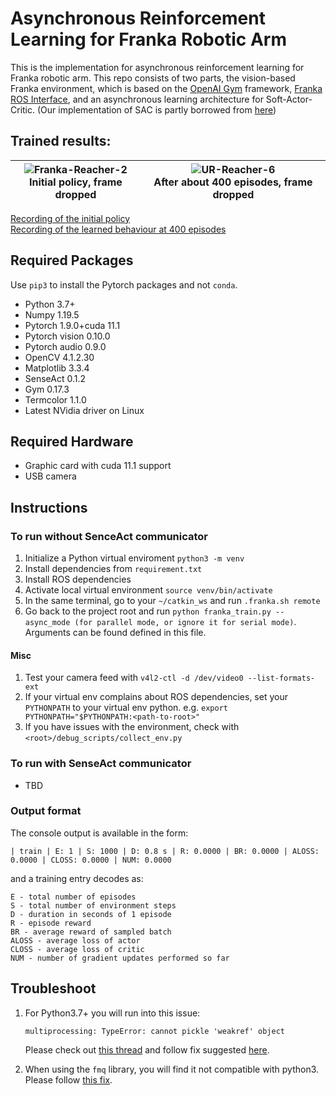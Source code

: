# Asynchronous Reinforcement Learning for Franka Robotic Arm

This is the implementation for asynchronous reinforcement learning for Franka robotic arm. This repo consists of two parts, the vision-based Franka environment, which is based on the [OpenAI Gym](https://gym.openai.com/) framework, [Franka ROS Interface](https://projects.saifsidhik.page/franka_ros_interface/DOC.html), and an asynchronous learning architecture for Soft-Actor-Critic. (Our implementation of SAC is partly borrowed from [here](https://sites.google.com/view/sac-ae/home))

## Trained results:
| ![Franka-Reacher-2](figs/initial.gif) <br> Initial policy, frame dropped | ![UR-Reacher-6](figs/400epi.gif) <br /> After about 400 episodes, frame dropped |
| --- | --- |

[Recording of the initial policy](https://drive.google.com/file/d/18pT0DcMYoXoaTt9tQhxNGVmc43GN6xQB/view?usp=sharing)  
[Recording of the learned behaviour at 400 episodes](https://drive.google.com/file/d/1uyR8kreh1iPXroCcL6Z2FWB_0MBeBPGL/view?usp=sharing)

## Required Packages
Use `pip3` to install the Pytorch packages and not `conda`.

* Python 3.7+
* Numpy 1.19.5
* Pytorch 1.9.0+cuda 11.1
* Pytorch vision 0.10.0
* Pytorch audio 0.9.0
* OpenCV 4.1.2.30
* Matplotlib 3.3.4
* SenseAct 0.1.2
* Gym 0.17.3
* Termcolor 1.1.0
* Latest NVidia driver on Linux

## Required Hardware
* Graphic card with cuda 11.1 support
* USB camera

## Instructions
### To run without SenceAct communicator
1. Initialize a Python virtual enviroment `python3 -m venv`
1. Install dependencies from `requirement.txt`
2. Install ROS dependencies
3. Activate local virtual environment `source venv/bin/activate`
4. In the same terminal, go to your `~/catkin_ws` and run `.franka.sh remote`
5. Go back to the project root and run `python franka_train.py --async_mode (for parallel mode, or ignore it for serial mode)`. Arguments can be found defined in this file.

#### Misc
1. Test your camera feed with `v4l2-ctl -d /dev/video0 --list-formats-ext`
2. If your virtual env complains about ROS dependencies, set your `PYTHONPATH` to your virtual env python. e.g. `export PYTHONPATH="$PYTHONPATH:<path-to-root>"`
3. If you have issues with the environment, check with `<root>/debug_scripts/collect_env.py`

### To run with SenseAct communicator 
- TBD
### Output format
The console output is available in the form:

```
| train | E: 1 | S: 1000 | D: 0.8 s | R: 0.0000 | BR: 0.0000 | ALOSS: 0.0000 | CLOSS: 0.0000 | NUM: 0.0000
```

and a training entry decodes as:

```
E - total number of episodes 
S - total number of environment steps
D - duration in seconds of 1 episode
R - episode reward
BR - average reward of sampled batch
ALOSS - average loss of actor
CLOSS - average loss of critic
NUM - number of gradient updates performed so far
```
## Troubleshoot
1. For Python3.7+ you will run into this issue:
    ```
    multiprocessing: TypeError: cannot pickle 'weakref' object
    ```
    Please check out [this thread](https://stackoverflow.com/questions/71945399/python-3-8-multiprocessing-typeerror-cannot-pickle-weakref-object) and follow fix suggested [here](https://github.com/python/cpython/pull/31701/files).

2. When using the `fmq` library, you will find it not compatible with python3. Please follow [this fix](https://github.com/WeiTang114/FMQ/pull/1).
